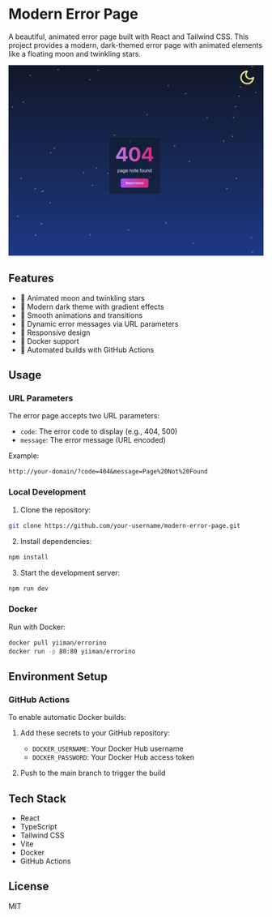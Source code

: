 # Modern Error Page

A beautiful, animated error page built with React and Tailwind CSS. This project provides a modern, dark-themed error page with animated elements like a floating moon and twinkling stars.

![Error Page Preview](Screenshot.jpeg)

## Features

- 🌙 Animated moon and twinkling stars
- 🎨 Modern dark theme with gradient effects
- 💫 Smooth animations and transitions
- 🔄 Dynamic error messages via URL parameters
- 🎯 Responsive design
- 🐳 Docker support
- 🔄 Automated builds with GitHub Actions

## Usage

### URL Parameters

The error page accepts two URL parameters:

- `code`: The error code to display (e.g., 404, 500)
- `message`: The error message (URL encoded)

Example:
```
http://your-domain/?code=404&message=Page%20Not%20Found
```

### Local Development

1. Clone the repository:
```bash
git clone https://github.com/your-username/modern-error-page.git
```

2. Install dependencies:
```bash
npm install
```

3. Start the development server:
```bash
npm run dev
```

### Docker

Run with Docker:
```bash
docker pull yiiman/errorino
docker run -p 80:80 yiiman/errorino
```

## Environment Setup

### GitHub Actions

To enable automatic Docker builds:

1. Add these secrets to your GitHub repository:
   - `DOCKER_USERNAME`: Your Docker Hub username
   - `DOCKER_PASSWORD`: Your Docker Hub access token

2. Push to the main branch to trigger the build

## Tech Stack

- React
- TypeScript
- Tailwind CSS
- Vite
- Docker
- GitHub Actions

## License

MIT